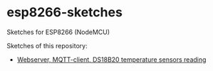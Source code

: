 # esp8266-sketches
Sketches for ESP8266 (NodeMCU)

Sketches of this repository:
- [Webserver, MQTT-client, DS18B20 temperature sensors reading](https://github.com/johannes-gilbert/esp8266-sketches/blob/main/webserver-mqtt-ds18b20.ino)